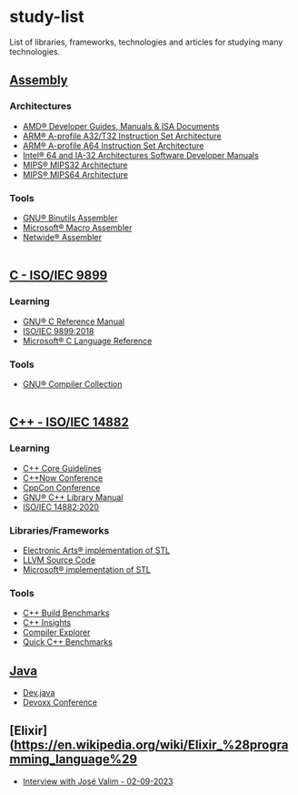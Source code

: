 # study-list
List of libraries, frameworks, technologies and articles for studying many technologies.

## [Assembly](https://en.wikipedia.org/wiki/Assembly_language)
### Architectures
* [AMD&reg; Developer Guides, Manuals & ISA Documents](https://developer.amd.com/resources/developer-guides-manuals/)
* [ARM&reg; A-profile A32/T32 Instruction Set Architecture](https://developer.arm.com/documentation/ddi0597/2022-12/?lang=en)
* [ARM&reg; A-profile A64 Instruction Set Architecture](https://developer.arm.com/documentation/ddi0602/2022-12/?lang=en)
* [Intel&reg; 64 and IA-32 Architectures Software Developer Manuals](https://www.intel.com/content/www/us/en/developer/articles/technical/intel-sdm.html)
* [MIPS&reg; MIPS32 Architecture](https://www.mips.com/products/architectures/mips32-2/)
* [MIPS&reg; MIPS64 Architecture](https://www.mips.com/products/architectures/mips64/)
### Tools
* [GNU&reg; Binutils Assembler](https://sourceware.org/binutils/docs/as/index.html)
* [Microsoft&reg; Macro Assembler](https://learn.microsoft.com/en-us/cpp/assembler/masm/microsoft-macro-assembler-reference?view=msvc-170)
* [Netwide&reg; Assembler](https://nasm.us/docs.php)<br/><br/>

## [C - ISO/IEC 9899](https://en.wikipedia.org/wiki/C_%28programming_language%29)
### Learning
* [GNU&reg; C Reference Manual](https://www.gnu.org/software/gnu-c-manual/gnu-c-manual.html)
* [ISO/IEC 9899:2018](https://www.iso.org/standard/74528.html)
* [Microsoft&reg; C Language Reference](https://learn.microsoft.com/en-us/cpp/c-language/c-language-reference?view=msvc-170)
### Tools
* [GNU&reg; Compiler Collection](https://gcc.gnu.org/onlinedocs/)<br/><br/>

## [C++ - ISO/IEC 14882](https://en.wikipedia.org/wiki/C%2B%2B)
### Learning
* [C++ Core Guidelines](https://isocpp.github.io/CppCoreGuidelines/CppCoreGuidelines)
* [C++Now Conference](https://www.youtube.com/@BoostCon)
* [CppCon Conference](https://www.youtube.com/@CppCon)
* [GNU&reg; C++ Library Manual](https://gcc.gnu.org/onlinedocs/libstdc++/manual/index.html)
* [ISO/IEC 14882:2020](https://www.iso.org/standard/79358.html)
### Libraries/Frameworks
* [Electronic Arts&reg; implementation of STL](https://github.com/electronicarts/EASTL)
* [LLVM Source Code](https://github.com/llvm/llvm-project)
* [Microsoft&reg; implementation of STL](https://github.com/microsoft/STL)
### Tools
* [C++ Build Benchmarks](https://build-bench.com/)
* [C++ Insights](https://cppinsights.io/)
* [Compiler Explorer](https://godbolt.org/)
* [Quick C++ Benchmarks](https://quick-bench.com/)

## [Java](https://en.wikipedia.org/wiki/Java_%28programming_language%29)
* [Dev.java](https://dev.java/)
* [Devoxx Conference](https://www.youtube.com/@DevoxxForever)

## [Elixir](https://en.wikipedia.org/wiki/Elixir_%28programming_language%29
* [Interview with José Valim - 02-09-2023](https://www.youtube.com/watch?v=LknqlTouTKg)
